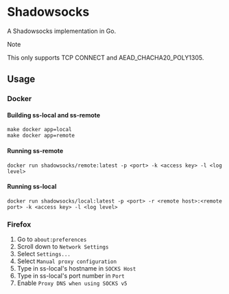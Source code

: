# Shadowsocks

A Shadowsocks implementation in Go.

> [!NOTE]
> This only supports TCP CONNECT and AEAD_CHACHA20_POLY1305.

## Usage

### Docker

#### Building ss-local and ss-remote

```
make docker app=local
make docker app=remote
```

#### Running ss-remote

```
docker run shadowsocks/remote:latest -p <port> -k <access key> -l <log level>
```

#### Running ss-local
```
docker run shadowsocks/local:latest -p <port> -r <remote host>:<remote port> -k <access key> -l <log level>
```

### Firefox
1. Go to `about:preferences`
2. Scroll down to `Network Settings`
3. Select `Settings...`
4. Select `Manual proxy configuration`
5. Type in ss-local's hostname in `SOCKS Host`
6. Type in ss-local's port number in `Port`
7. Enable `Proxy DNS when using SOCKS v5`
